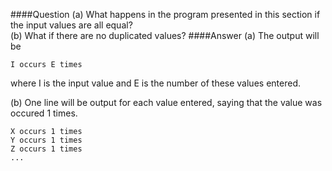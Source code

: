 ####Question
(a) What happens in the program presented in this section if the input values are all equal?  
(b) What if there are no duplicated values?
####Answer
(a) The output will be
```
I occurs E times
```
where I is the input value and E is the number of these values entered.  

(b) One line will be output for each value entered, saying that the value was occured 1 times.
```
X occurs 1 times
Y occurs 1 times
Z occurs 1 times
...
```
